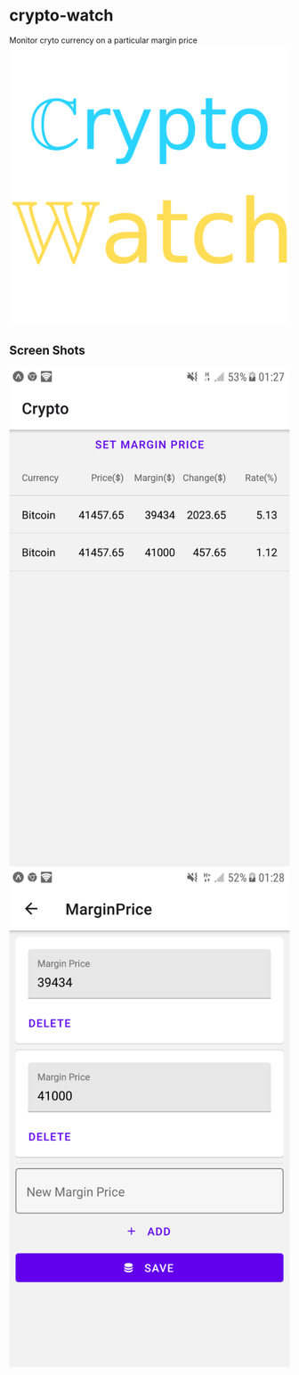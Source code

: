 # crypto-watch
Monitor cryto currency on a particular margin price
![image](./assets/icon.png)

## Screen Shots
![image](./assets/Screenshot_20220420-012759.png)
![image](./assets/Screenshot_20220420-012833.png)
